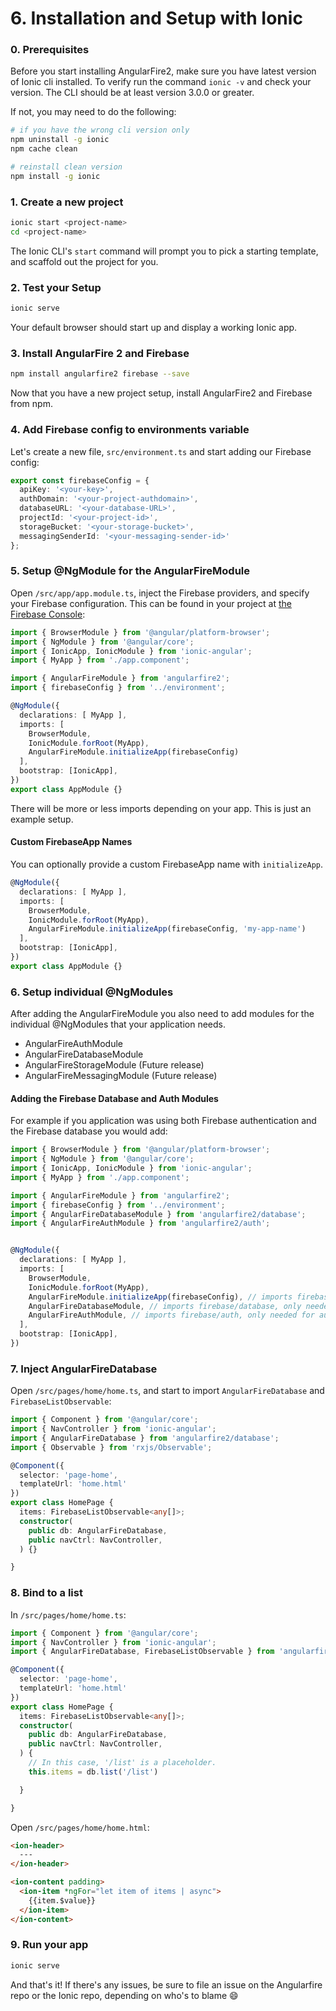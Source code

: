 # 6. Installation and Setup with Ionic

### 0. Prerequisites

Before you start installing AngularFire2, make sure you have latest version of Ionic cli installed.
To verify run the command `ionic -v` and check your version. The CLI should be at least version 3.0.0 or greater.

If not, you may need to do the following:

```bash
# if you have the wrong cli version only
npm uninstall -g ionic
npm cache clean

# reinstall clean version
npm install -g ionic
```

### 1. Create a new project

```bash
ionic start <project-name>
cd <project-name>
```

The Ionic CLI's `start` command will prompt you to pick a starting template, and scaffold out the project for you.

### 2. Test your Setup

```bash
ionic serve
```

Your default browser should start up and display a working Ionic app.

### 3. Install AngularFire 2 and Firebase

```bash
npm install angularfire2 firebase --save
```

Now that you have a new project setup, install AngularFire2 and Firebase from npm.

### 4. Add Firebase config to environments variable

Let's create a new file, `src/environment.ts` and start adding our Firebase config:

```ts
export const firebaseConfig = {
  apiKey: '<your-key>',
  authDomain: '<your-project-authdomain>',
  databaseURL: '<your-database-URL>',
  projectId: '<your-project-id>',
  storageBucket: '<your-storage-bucket>',
  messagingSenderId: '<your-messaging-sender-id>'
};

```


### 5. Setup @NgModule for the AngularFireModule

Open `/src/app/app.module.ts`, inject the Firebase providers, and specify your Firebase configuration.
This can be found in your project at [the Firebase Console](https://console.firebase.google.com):

```ts
import { BrowserModule } from '@angular/platform-browser';
import { NgModule } from '@angular/core';
import { IonicApp, IonicModule } from 'ionic-angular';
import { MyApp } from './app.component';

import { AngularFireModule } from 'angularfire2';
import { firebaseConfig } from '../environment';

@NgModule({
  declarations: [ MyApp ],
  imports: [
    BrowserModule,
    IonicModule.forRoot(MyApp),
    AngularFireModule.initializeApp(firebaseConfig)
  ],
  bootstrap: [IonicApp],
})
export class AppModule {}

```

There will be more or less imports depending on your app. This is just an example setup.


#### Custom FirebaseApp Names
You can optionally provide a custom FirebaseApp name with `initializeApp`.

```ts
@NgModule({
  declarations: [ MyApp ],
  imports: [
    BrowserModule,
    IonicModule.forRoot(MyApp),
    AngularFireModule.initializeApp(firebaseConfig, 'my-app-name')
  ],
  bootstrap: [IonicApp],
})
export class AppModule {}
```

### 6. Setup individual @NgModules

After adding the AngularFireModule you also need to add modules for the individual @NgModules that your application needs.
 - AngularFireAuthModule
 - AngularFireDatabaseModule
 - AngularFireStorageModule (Future release)
 - AngularFireMessagingModule (Future release)

#### Adding the Firebase Database and Auth Modules

For example if you application was using both Firebase authentication and the Firebase database you would add:

```ts
import { BrowserModule } from '@angular/platform-browser';
import { NgModule } from '@angular/core';
import { IonicApp, IonicModule } from 'ionic-angular';
import { MyApp } from './app.component';

import { AngularFireModule } from 'angularfire2';
import { firebaseConfig } from '../environment';
import { AngularFireDatabaseModule } from 'angularfire2/database';
import { AngularFireAuthModule } from 'angularfire2/auth';


@NgModule({
  declarations: [ MyApp ],
  imports: [
    BrowserModule,
    IonicModule.forRoot(MyApp),
    AngularFireModule.initializeApp(firebaseConfig), // imports firebase/app needed for everything
    AngularFireDatabaseModule, // imports firebase/database, only needed for database features
    AngularFireAuthModule, // imports firebase/auth, only needed for auth features
  ],
  bootstrap: [IonicApp],
})

```

### 7. Inject AngularFireDatabase

Open `/src/pages/home/home.ts`, and start to import `AngularFireDatabase` and `FirebaseListObservable`:

```ts
import { Component } from '@angular/core';
import { NavController } from 'ionic-angular';
import { AngularFireDatabase } from 'angularfire2/database';
import { Observable } from 'rxjs/Observable';

@Component({
  selector: 'page-home',
  templateUrl: 'home.html'
})
export class HomePage {
  items: FirebaseListObservable<any[]>;
  constructor(
    public db: AngularFireDatabase,
    public navCtrl: NavController,
  ) {}

}
```

### 8. Bind to a list

In `/src/pages/home/home.ts`:

```ts
import { Component } from '@angular/core';
import { NavController } from 'ionic-angular';
import { AngularFireDatabase, FirebaseListObservable } from 'angularfire2/database';

@Component({
  selector: 'page-home',
  templateUrl: 'home.html'
})
export class HomePage {
  items: FirebaseListObservable<any[]>;
  constructor(
    public db: AngularFireDatabase,
    public navCtrl: NavController,
  ) {
    // In this case, '/list' is a placeholder.
    this.items = db.list('/list')

  }

}
```

Open `/src/pages/home/home.html`:

```html
<ion-header>
  ---
</ion-header>

<ion-content padding>
  <ion-item *ngFor="let item of items | async">
    {{item.$value}}
  </ion-item>
</ion-content>
```

### 9. Run your app

```bash
ionic serve
```

And that's it! If there's any issues, be sure to file an issue on the Angularfire repo or the Ionic repo, depending on who's to blame :smile:

